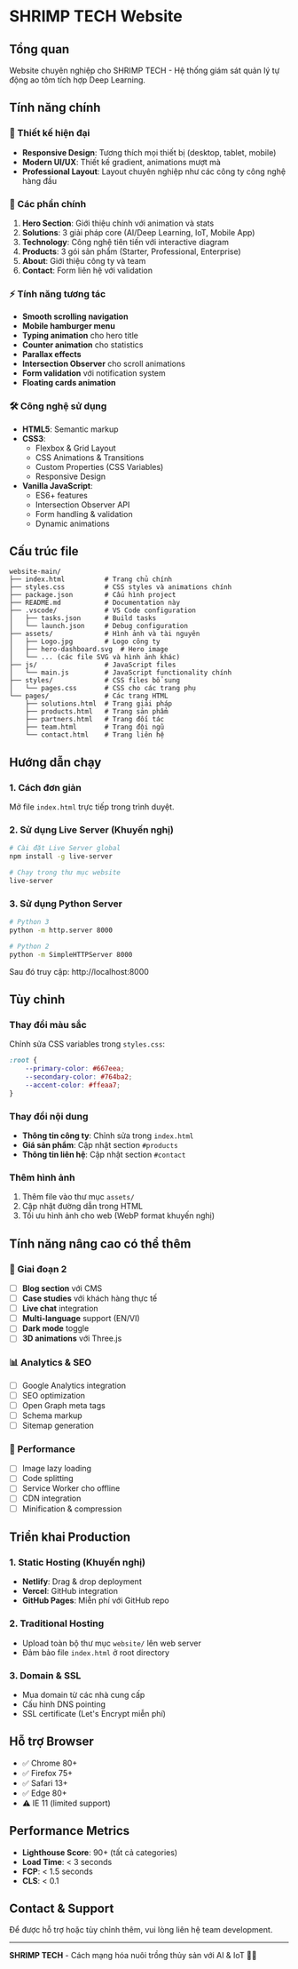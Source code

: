 # SHRIMP TECH Website

## Tổng quan
Website chuyên nghiệp cho SHRIMP TECH - Hệ thống giám sát quản lý tự động ao tôm tích hợp Deep Learning.

## Tính năng chính

### 🎨 Thiết kế hiện đại
- **Responsive Design**: Tương thích mọi thiết bị (desktop, tablet, mobile)
- **Modern UI/UX**: Thiết kế gradient, animations mượt mà
- **Professional Layout**: Layout chuyên nghiệp như các công ty công nghệ hàng đầu

### 📱 Các phần chính
1. **Hero Section**: Giới thiệu chính với animation và stats
2. **Solutions**: 3 giải pháp core (AI/Deep Learning, IoT, Mobile App)
3. **Technology**: Công nghệ tiên tiến với interactive diagram
4. **Products**: 3 gói sản phẩm (Starter, Professional, Enterprise)
5. **About**: Giới thiệu công ty và team
6. **Contact**: Form liên hệ với validation

### ⚡ Tính năng tương tác
- **Smooth scrolling navigation**
- **Mobile hamburger menu**
- **Typing animation** cho hero title
- **Counter animation** cho statistics
- **Parallax effects**
- **Intersection Observer** cho scroll animations
- **Form validation** với notification system
- **Floating cards animation**

### 🛠️ Công nghệ sử dụng
- **HTML5**: Semantic markup
- **CSS3**: 
  - Flexbox & Grid Layout
  - CSS Animations & Transitions
  - Custom Properties (CSS Variables)
  - Responsive Design
- **Vanilla JavaScript**: 
  - ES6+ features
  - Intersection Observer API
  - Form handling & validation
  - Dynamic animations

## Cấu trúc file

```
website-main/
├── index.html          # Trang chủ chính
├── styles.css          # CSS styles và animations chính
├── package.json        # Cấu hình project
├── README.md           # Documentation này
├── .vscode/            # VS Code configuration
│   ├── tasks.json      # Build tasks
│   └── launch.json     # Debug configuration
├── assets/             # Hình ảnh và tài nguyên
│   ├── Logo.jpg        # Logo công ty
│   ├── hero-dashboard.svg  # Hero image
│   └── ... (các file SVG và hình ảnh khác)
├── js/                 # JavaScript files
│   └── main.js         # JavaScript functionality chính
├── styles/             # CSS files bổ sung
│   └── pages.css       # CSS cho các trang phụ
└── pages/              # Các trang HTML
    ├── solutions.html  # Trang giải pháp
    ├── products.html   # Trang sản phẩm
    ├── partners.html   # Trang đối tác
    ├── team.html       # Trang đội ngũ
    └── contact.html    # Trang liên hệ
```

## Hướng dẫn chạy

### 1. Cách đơn giản
Mở file `index.html` trực tiếp trong trình duyệt.

### 2. Sử dụng Live Server (Khuyến nghị)
```bash
# Cài đặt Live Server global
npm install -g live-server

# Chạy trong thư mục website
live-server
```

### 3. Sử dụng Python Server
```bash
# Python 3
python -m http.server 8000

# Python 2
python -m SimpleHTTPServer 8000
```

Sau đó truy cập: http://localhost:8000

## Tùy chỉnh

### Thay đổi màu sắc
Chỉnh sửa CSS variables trong `styles.css`:
```css
:root {
    --primary-color: #667eea;
    --secondary-color: #764ba2;
    --accent-color: #ffeaa7;
}
```

### Thay đổi nội dung
- **Thông tin công ty**: Chỉnh sửa trong `index.html`
- **Giá sản phẩm**: Cập nhật section `#products`
- **Thông tin liên hệ**: Cập nhật section `#contact`

### Thêm hình ảnh
1. Thêm file vào thư mục `assets/`
2. Cập nhật đường dẫn trong HTML
3. Tối ưu hình ảnh cho web (WebP format khuyến nghị)

## Tính năng nâng cao có thể thêm

### 🔮 Giai đoạn 2
- [ ] **Blog section** với CMS
- [ ] **Case studies** với khách hàng thực tế
- [ ] **Live chat** integration
- [ ] **Multi-language** support (EN/VI)
- [ ] **Dark mode** toggle
- [ ] **3D animations** với Three.js

### 📊 Analytics & SEO
- [ ] Google Analytics integration
- [ ] SEO optimization
- [ ] Open Graph meta tags
- [ ] Schema markup
- [ ] Sitemap generation

### 🚀 Performance
- [ ] Image lazy loading
- [ ] Code splitting
- [ ] Service Worker cho offline
- [ ] CDN integration
- [ ] Minification & compression

## Triển khai Production

### 1. Static Hosting (Khuyến nghị)
- **Netlify**: Drag & drop deployment
- **Vercel**: GitHub integration
- **GitHub Pages**: Miễn phí với GitHub repo

### 2. Traditional Hosting
- Upload toàn bộ thư mục `website/` lên web server
- Đảm bảo file `index.html` ở root directory

### 3. Domain & SSL
- Mua domain từ các nhà cung cấp
- Cấu hình DNS pointing
- SSL certificate (Let's Encrypt miễn phí)

## Hỗ trợ Browser
- ✅ Chrome 80+
- ✅ Firefox 75+  
- ✅ Safari 13+
- ✅ Edge 80+
- ⚠️ IE 11 (limited support)

## Performance Metrics
- **Lighthouse Score**: 90+ (tất cả categories)
- **Load Time**: < 3 seconds
- **FCP**: < 1.5 seconds
- **CLS**: < 0.1

## Contact & Support
Để được hỗ trợ hoặc tùy chỉnh thêm, vui lòng liên hệ team development.

---

**SHRIMP TECH** - Cách mạng hóa nuôi trồng thủy sản với AI & IoT 🦐🤖

